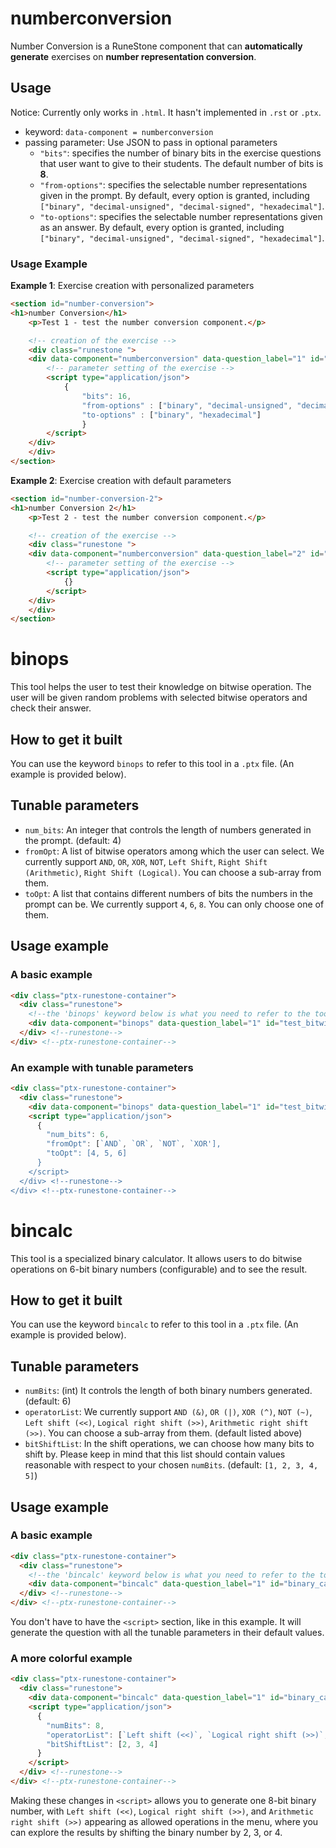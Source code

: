 # numberconversion
Number Conversion is a RuneStone component that can **automatically generate** exercises on **number representation conversion**.

## Usage
Notice: Currently only works in ```.html```. It hasn't implemented in ```.rst``` or ```.ptx```.
- keyword: ```data-component = numberconversion```
- passing parameter: Use JSON to pass in optional parameters 
    - ```"bits"```: specifies the number of binary bits in the exercise questions that user want to give to their students. The default number of bits is **8**.
    - ```"from-options"```: specifies the selectable number representations given in the prompt. By default, every option is granted, including ```["binary", "decimal-unsigned", "decimal-signed", "hexadecimal"]```.
    - ```"to-options"```: specifies the selectable number representations given as an answer. By default, every option is granted, including ```["binary", "decimal-unsigned", "decimal-signed", "hexadecimal"]```.

### Usage Example
**Example 1**: Exercise creation with personalized parameters
```html
<section id="number-conversion">
<h1>number Conversion</h1>
    <p>Test 1 - test the number conversion component.</p>

    <!-- creation of the exercise -->
    <div class="runestone ">
    <div data-component="numberconversion" data-question_label="1" id="test_number_conversion"  style="visibility: hidden;">
        <!-- parameter setting of the exercise -->
        <script type="application/json">
            {
                "bits": 16, 
                "from-options" : ["binary", "decimal-unsigned", "decimal-signed"], 
                "to-options" : ["binary", "hexadecimal"]
                }
        </script>
    </div>
    </div>
</section>
```

**Example 2**: Exercise creation with default parameters
```html
<section id="number-conversion-2">
<h1>number Conversion 2</h1>
    <p>Test 2 - test the number conversion component.</p>

    <!-- creation of the exercise -->
    <div class="runestone ">
    <div data-component="numberconversion" data-question_label="2" id="test_number_conversion"  style="visibility: hidden;">
        <!-- parameter setting of the exercise -->
        <script type="application/json">
            {}
        </script>
    </div>
    </div>
</section>
```

# binops
This tool helps the user to test their knowledge on bitwise operation. The user will be given random problems with selected bitwise operators and check their answer. 

## How to get it built

You can use the keyword `binops` to refer to this tool in a `.ptx` file. (An example is provided below).

## Tunable parameters

- `num_bits`: An integer that controls the length of numbers generated in the prompt. (default: 4)
- `fromOpt`: A list of bitwise operators among which the user can select. We currently support `AND`, `OR`, `XOR`, `NOT`, `Left Shift`, `Right Shift (Arithmetic)`, `Right Shift (Logical)`. You can choose a sub-array from them.
- `toOpt`: A list that contains different numbers of bits the numbers in the prompt can be. We currently support `4`, `6`, `8`. You can only choose one of them.

## Usage example

### A basic example

```html
<div class="ptx-runestone-container">
  <div class="runestone">
    <!--the 'binops' keyword below is what you need to refer to the tool-->
    <div data-component="binops" data-question_label="1" id="test_bitwise_operation"></div>
  </div> <!--runestone-->
</div> <!--ptx-runestone-container-->
```

### An example with tunable parameters

```html
<div class="ptx-runestone-container">
  <div class="runestone">
    <div data-component="binops" data-question_label="1" id="test_bitwise_operation"></div>
    <script type="application/json">
      {
        "num_bits": 6,
        "fromOpt": [`AND`, `OR`, `NOT`, `XOR'],
        "toOpt": [4, 5, 6]
      }
    </script>
  </div> <!--runestone-->
</div> <!--ptx-runestone-container-->
```


# bincalc
This tool is a specialized binary calculator. It allows users to do bitwise operations on 6-bit binary numbers (configurable) and to see the result.

## How to get it built

You can use the keyword `bincalc` to refer to this tool in a `.ptx` file. (An example is provided below).

## Tunable parameters

- `numBits`: (int) It controls the length of both binary numbers generated. (default: 6)
- `operatorList`: We currently support `AND (&)`, `OR (|)`, `XOR (^)`, `NOT (~)`, `Left shift (<<)`, `Logical right shift (>>)`, `Arithmetic right shift (>>)`. You can choose a sub-array from them. (default listed above)
- `bitShiftList`: In the shift operations, we can choose how many bits to shift by. Please keep in mind that this list should contain values reasonable with respect to your chosen `numBits`. (default: `[1, 2, 3, 4, 5]`)

## Usage example

### A basic example

```html
<div class="ptx-runestone-container">
  <div class="runestone">
    <!--the 'bincalc' keyword below is what you need to refer to the tool-->
    <div data-component="bincalc" data-question_label="1" id="binary_calculator"></div>
  </div> <!--runestone-->
</div> <!--ptx-runestone-container-->
```

You don't have to have the `<script>` section, like in this example. It will generate the question with all the tunable parameters in their default values.

### A more colorful example

```html
<div class="ptx-runestone-container">
  <div class="runestone">
    <div data-component="bincalc" data-question_label="1" id="binary_calculator"></div>
    <script type="application/json">
      {
        "numBits": 8,
        "operatorList": [`Left shift (<<)`, `Logical right shift (>>)`, `Arithmetic right shift (>>)`],
        "bitShiftList": [2, 3, 4]
      }
    </script>
  </div> <!--runestone-->
</div> <!--ptx-runestone-container-->
```

Making these changes in `<script>` allows you to generate one 8-bit binary number, with `Left shift (<<)`, `Logical right shift (>>)`, and `Arithmetic right shift (>>)` appearing as allowed operations in the menu, where you can explore the results by shifting the binary number by 2, 3, or 4.

